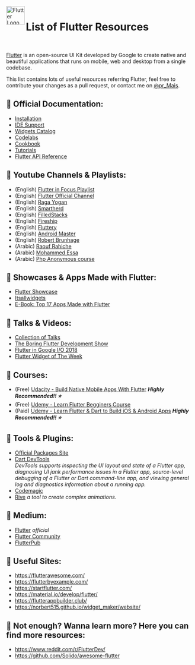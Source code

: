 <img align="left" width="50" src="https://cdn.worldvectorlogo.com/logos/flutter-logo.svg" alt="Flutter Logo">

# List of Flutter Resources
<br>

[Flutter](https://flutter.dev/) is an open-source UI Kit developed by Google to create native and beautiful applications that runs on mobile, web and desktop from a single codebase.

This list contains lots of useful resources referring Flutter, feel free to contribute your changes as a pull request, or contact me on [@pr_Mais](www.twitter.com/pr_Mais).

## :butterfly: Official Documentation: 

* [Installation](https://flutter.dev/docs/get-started/install)
* [IDE Support](https://flutter.dev/docs/get-started/editor)
* [Widgets Catalog](https://flutter.dev/docs/development/ui/widgets)
* [Codelabs](https://flutter.dev/docs/codelabs)
* [Cookbook](https://flutter.dev/docs/cookbook)
* [Tutorials](https://flutter.dev/docs/reference/tutorials)
* [Flutter API Reference](https://api.flutter.dev/)

## :butterfly: Youtube Channels & Playlists:

* (English) [Flutter in Focus Playlist](https://www.youtube.com/playlist?list=PLjxrf2q8roU2HdJQDjJzOeO6J3FoFLWr2)
* (English) [Flutter Official Channel](https://www.youtube.com/channel/UCwXdFgeE9KYzlDdR7TG9cMw)
* (English) [Raga Yogan](https://www.youtube.com/channel/UCjBxAm226XZvgrkO-JyjJgQ)
* (English) [Smartherd](https://www.youtube.com/playlist?list=PLlxmoA0rQ-Lw6tAs2fGFuXGP13-dWdKsB)
* (English) [FilledStacks](https://www.youtube.com/channel/UC2d0BYlqQCdF9lJfydl_02Q)
* (English) [Fireship](https://www.youtube.com/playlist?list=PL0vfts4VzfNiQYtnn1TZ6U0Ec_vjCN9VY)
* (English) [Fluttery](https://www.youtube.com/channel/UCtWyVkPpb8An90SNDTNF0Pg)
* (English) [Android Master](https://www.youtube.com/playlist?list=PL6Q9UqV2Sf1gDZcXUtyGPgJupseD-a8TA) 
* (English) [Robert Brunhage](https://www.youtube.com/user/MrShadowFate)
* (Arabic) [Raouf Rahiche](https://www.youtube.com/playlist?list=PLClgJfKTCMEij-GsnzXcu4iKeGlARnimi)
* (Arabic) [Mohammed Essa](https://www.youtube.com/user/muhammedgalaxy/playlists)
* (Arabic) [Php Anonymous course](https://www.youtube.com/watch?v=R-rv6vQfXq8&feature=youtu.be)

## :butterfly: Showcases & Apps Made with Flutter:
 
* [Flutter Showcase](https://flutter.dev/showcase)
* [Itsallwidgets](https://itsallwidgets.com/)
* [E-Book: Top 17 Apps Made with Flutter](https://www.thedroidsonroids.com/resources/ebooks/apps-made-with-flutter)

## :butterfly: Talks & Videos:

* [Collection of Talks](https://github.com/Rahiche/awesome-flutter-talks)
* [The Boring Flutter Development Show](https://www.youtube.com/watch?v=CPmN4-i9zC8&list=PLOU2XLYxmsIK0r_D-zWcmJ1plIcDNnRkK)
* [Flutter in Google I/O 2018](https://www.youtube.com/watch?v=D-o4BqJxmJE&list=PLOU2XLYxmsILq4ysYNWXq5TOGLgYDJgVD)
* [Flutter Widget of The Week](https://www.youtube.com/watch?v=b_sQ9bMltGU&list=PLjxrf2q8roU23XGwz3Km7sQZFTdB996iG)

## :butterfly: Courses:

* (Free) [Udacity - Build Native Mobile Apps With Flutter](https://www.udacity.com/course/build-native-mobile-apps-with-flutter--ud905) **_Highly Recommended!! ⭐️_**
* (Free) [Udemy - Learn Flutter Begginers Course](https://www.udemy.com/learn-flutter-beginners-course/)
* (Paid) [Udemy - Learn Flutter & Dart to Build iOS & Android Apps](https://www.udemy.com/course/learn-flutter-dart-to-build-ios-android-apps/) **_Highly Recommended!! ⭐️_**

## :butterfly: Tools & Plugins:

*	[Official Packages Site](https://pub.dev/flutter)
*	[Dart DevTools](https://flutter.github.io/devtools/) <br>*DevTools supports inspecting the UI layout and state of a Flutter app, diagnosing UI jank performance issues in a Flutter app, source-level debugging of a Flutter or Dart command-line app, and viewing general log and diagnostics information about a running app.*
*	[Codemagic](https://codemagic.io/start/)
*	[Rive](https://rive.app/)
*a tool to create complex animations.*

## :butterfly: Medium:

*	[Flutter](https://medium.com/flutter) *official*
*	[Flutter Community](https://medium.com/flutter-community)
*	[FlutterPub](https://medium.com/flutterpub)

## :butterfly: Useful Sites: 

*	https://flutterawesome.com/
*	https://flutterbyexample.com/
*	https://startflutter.com/
*	https://material.io/develop/flutter/
*	https://flutterappbuilder.club/
*	https://norbert515.github.io/widget_maker/website/


## :butterfly: Not enough? Wanna learn more? Here you can find more resources:

*	https://www.reddit.com/r/FlutterDev/
*	https://github.com/Solido/awesome-flutter

